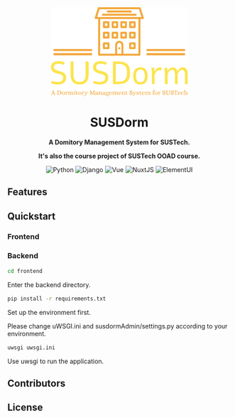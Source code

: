 <div align=center>

<img src="public/logo-no-background.png" alt="drawing" height="200"/>

# SUSDorm

**A Domitory Management System for SUSTech.**

**It's also the course project of SUSTech OOAD course.**

![Python](https://img.shields.io/badge/Python-3.8.10-blue)
![Django](https://img.shields.io/badge/Django-3.2.16-blue)
![Vue](https://img.shields.io/badge/Vue-2.9.2-blue)
![NuxtJS](https://img.shields.io/badge/Nuxt-2.15.8-blue)
![ElementUI](https://img.shields.io/badge/Element--UI-2.15.14-blue)

</div>

## Features


## Quickstart

### Frontend


### Backend

```bash
cd frontend
```
Enter the backend directory.

```bash
pip install -r requirements.txt
```
Set up the environment first.

Please change uWSGI.ini and susdormAdmin/settings.py according to your environment.

```bash
uwsgi uwsgi.ini
```
Use uwsgi to run the application.

## Contributors

## License
